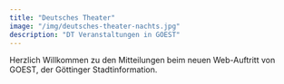 ```yaml
---
title: "Deutsches Theater"
image: "/img/deutsches-theater-nachts.jpg"
description: "DT Veranstaltungen in GOEST"
---
```

Herzlich Willkommen zu den Mitteilungen beim neuen Web-Auftritt von GOEST, der Göttinger Stadtinformation.
